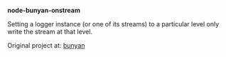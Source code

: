 **node-bunyan-onstream**

Setting a logger instance (or one of its streams) to a particular level only write the stream at that level.

Original project at: [bunyan](https://github.com/trentm/node-bunyan)
